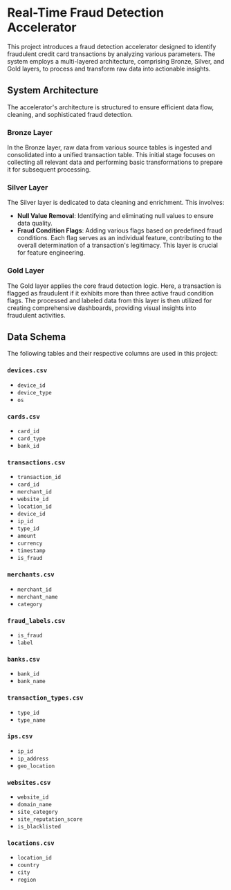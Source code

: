 # Real-Time Fraud Detection Accelerator

This project introduces a fraud detection accelerator designed to identify fraudulent credit card transactions by analyzing various parameters. The system employs a multi-layered architecture, comprising Bronze, Silver, and Gold layers, to process and transform raw data into actionable insights.

## System Architecture

The accelerator's architecture is structured to ensure efficient data flow, cleaning, and sophisticated fraud detection.

### Bronze Layer

In the Bronze layer, raw data from various source tables is ingested and consolidated into a unified transaction table. This initial stage focuses on collecting all relevant data and performing basic transformations to prepare it for subsequent processing.

### Silver Layer

The Silver layer is dedicated to data cleaning and enrichment. This involves:
* **Null Value Removal**: Identifying and eliminating null values to ensure data quality.
* **Fraud Condition Flags**: Adding various flags based on predefined fraud conditions. Each flag serves as an individual feature, contributing to the overall determination of a transaction's legitimacy. This layer is crucial for feature engineering.

### Gold Layer

The Gold layer applies the core fraud detection logic. Here, a transaction is flagged as fraudulent if it exhibits more than three active fraud condition flags. The processed and labeled data from this layer is then utilized for creating comprehensive dashboards, providing visual insights into fraudulent activities.

## Data Schema

The following tables and their respective columns are used in this project:

### `devices.csv`
* `device_id`
* `device_type`
* `os`

### `cards.csv`
* `card_id`
* `card_type`
* `bank_id`

### `transactions.csv`
* `transaction_id`
* `card_id`
* `merchant_id`
* `website_id`
* `location_id`
* `device_id`
* `ip_id`
* `type_id`
* `amount`
* `currency`
* `timestamp`
* `is_fraud`

### `merchants.csv`
* `merchant_id`
* `merchant_name`
* `category`

### `fraud_labels.csv`
* `is_fraud`
* `label`

### `banks.csv`
* `bank_id`
* `bank_name`

### `transaction_types.csv`
* `type_id`
* `type_name`

### `ips.csv`
* `ip_id`
* `ip_address`
* `geo_location`

### `websites.csv`
* `website_id`
* `domain_name`
* `site_category`
* `site_reputation_score`
* `is_blacklisted`

### `locations.csv`
* `location_id`
* `country`
* `city`
* `region`
